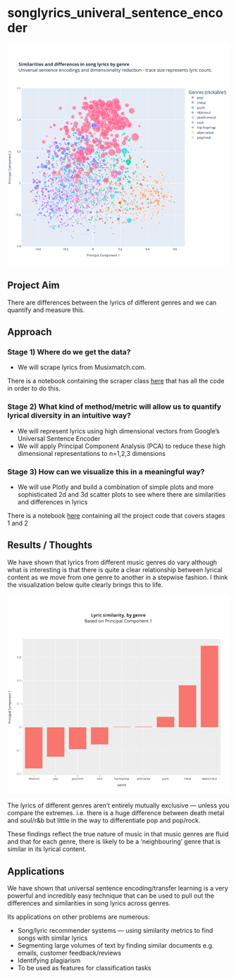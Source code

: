 # songlyrics_univeral_sentence_encoder

![Alt text](https://github.com/kitsamho/songlyrics_univeral_sentence_encoder/blob/master/assets/scat2.png?raw=true "Title")

## Project Aim
There are differences between the lyrics of different genres and we can quantify and measure this.

## Approach

### Stage 1) Where do we get the data?
- We will scrape lyrics from Musixmatch.com. 

There is a notebook containing the scraper class [here](https://github.com/kitsamho/songlyrics_univeral_sentence_encoder/blob/master/Notebooks/SongLyrics_Scraping%20Notebook.ipynb) that has all the code in order to do this.

### Stage 2) What kind of method/metric will allow us to quantify lyrical diversity in an intuitive way?
- We will represent lyrics using high dimensional vectors from Google’s Universal Sentence Encoder
- We will apply Principal Component Analysis (PCA) to reduce these high dimensional representations to n=1,2,3 dimensions

### Stage 3) How can we visualize this in a meaningful way?
- We will use Plotly and build a combination of simple plots and more sophisticated 2d and 3d scatter plots to see where there are similarities and differences in lyrics

There is a notebook [here](https://github.com/kitsamho/songlyrics_univeral_sentence_encoder/blob/master/Notebooks/SongLyrics_Analysis%20Notebook.ipynb) containing all the project code that covers stages 1 and 2

## Results / Thoughts
We have shown that lyrics from different music genres do vary although what is interesting is that there is quite a clear relationship between lyrical content as we move from one genre to another in a stepwise fashion. I think the visualization below quite clearly brings this to life.

![Alt text](https://github.com/kitsamho/songlyrics_univeral_sentence_encoder/blob/master/assets/sim_pc1_genre.png?raw=true "Title")

The lyrics of different genres aren’t entirely mutually exclusive — unless you compare the extremes. i.e. there is a huge difference between death metal and soul/r&b but little in the way to differentiate pop and pop/rock.

These findings reflect the true nature of music in that music genres are fluid and that for each genre, there is likely to be a ‘neighbouring’ genre that is similar in its lyrical content.

## Applications

We have shown that universal sentence encoding/transfer learning is a very powerful and incredibly easy technique that can be used to pull out the differences and similarities in song lyrics across genres.

Its applications on other problems are numerous:
- Song/lyric recommender systems — using similarity metrics to find songs with similar lyrics
- Segmenting large volumes of text by finding similar documents e.g. emails, customer feedback/reviews
- Identifying plagiarism
- To be used as features for classification tasks
